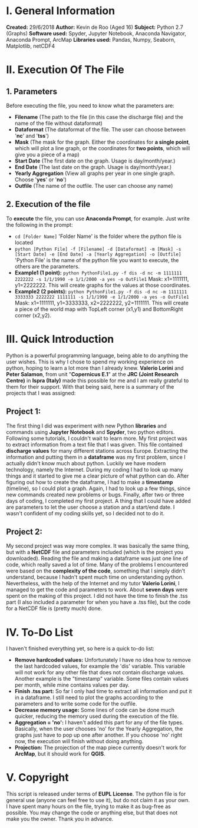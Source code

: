 # I. General Information

**Created:** 29/6/2018
**Author:** Kevin de Roo (Aged 16)
**Subject:** Python 2.7 (Graphs)
**Software used:** Spyder, Jupyter Notebook, Anaconda Navigator, Anaconda Prompt, ArcMap
**Libraries used:** Pandas, Numpy, Seaborn, Matplotlib, netCDF4

# II. Execution Of The File

## 1. **Parameters**
Before executing the file, you need to know what the parameters are:

- **Filename** (The path to the file (in this case the discharge file) and the name of the file without dataformat) 
- **Dataformat** (The dataformat of the file. The user can choose between '**nc**' and '**tss**')
- **Mask** (The mask for the graph. Either the coordinates for **a single point**, which will plot a line graph, or the coordinates for **two points**, which will give you a piece of a map)
- **Start Date** (The first date on the graph. Usage is day/month/year.)
- **End Date** (The last date on the graph. Usage is day/month/year.)
- **Yearly Aggregation** (View all graphs per year in one single graph. Choose '**yes**' or '**no**')
- **Outfile** (The name of the outfile. The user can choose any name)

## 2. **Execution of the file**
To **execute** the file, you can use **Anaconda Prompt**, for example. Just write the following in the prompt:

- `cd [Folder Name]` 'Folder Name' is the folder where the python file is located
- `python [Python File] -f [Filename] -d [Dataformat] -m [Mask] -s [Start Date] -e [End Date] -a [Yearly Aggregation] -o [Outfile]` 'Python File' is the name of the python file you want to execute, the others are the parameters.
- **Example1 (1 point):**
`python PythonFile1.py -f dis -d nc -m 1111111 2222222 -s 1/1/1990 -e 1/1/2000 -a yes -o OutFile1` Mask: x1=1111111, y1=2222222. This will create graphs for the values at those coordinates.
- **Example2 (2 points):**
`python PythonFile1.py -f dis -d nc -m 1111111 3333333 2222222 1111111 -s 1/1/1990 -e 1/1/2000 -a yes -o OutFile1` Mask: x1=1111111, y1=3333333, x2=2222222, y2=1111111. This will create a piece of the world map with TopLeft corner (x1,y1) and BottomRight corner (x2,y2).

# III. Quick Introduction

Python is a powerful programming language, being able to do anything the user wishes. This is why I chose to spend my working experience on python, hoping to learn a lot more than I already knew. **Valerio Lorini** and **Peter Salamon**, from unit "**Copernicus E.1**" at the **JRC (Joint Research Centre)** in **Ispra (Italy)** made this possible for me and I am really grateful to them for their support. With that being said, here is a summary of the projects that I was assigned:

## **Project 1:**
The first thing I did was experiment with new Python **libraries** and commands using **Jupyter Notebook** and **Spyder**, two python editors. Following some tutorials, I couldn't wait to learn more. My first project was to extract information from a text file that I was given. This file contained **discharge values** for many different stations across Europe. Extracting the information and putting them in a **dataframe** was my first problem, since I actually didn't know much about python. Luckily we have modern technology, namely the Internet. During my coding I had to look up many things and it started to give me a clear picture of what python can do. After figuring out how to create the dataframe, I had to make a **timestamp** (timeline), so I could plot a graph. Again, I had to look up a few things, since new commands created new problems or bugs. Finally, after two or three days of coding, I completed my first project. A thing that I could have added are parameters to let the user choose a station and a start/end date. I wasn't confident of my coding skills yet, so I decided not to do it.

## **Project 2:**
My second project was way more complex. It was basically the same thing, but with a **NetCDF** file and parameters included (which is the project you downloaded). Reading the file and making a dataframe was just one line of code, which really saved a lot of time. Many of the problems I encountered were based on the **complexity of the code**, something that I simply didn't understand, because I hadn't spent much time on understanding python. Nevertheless, with the help of the Internet and my tutor **Valerio Lorini**, I managed to get the code and parameters to work. About **seven days** were spent on the making of this project. I did not have the time to finish the .tss part (I also included a parameter for when you have a .tss file), but the code for a NetCDF file is (pretty much) done.

# IV. To-Do List
I haven't finished everything yet, so here is a quick to-do list:

- **Remove hardcoded values:** Unfortunately I have no idea how to remove the last hardcoded values, for example the 'dis' variable. This variable will not work for any other file that does not contain discharge values. Another example is the "timestamp" variable. Some files contain values per month, while mine contains values per day.
- **Finish .tss part:** So far I only had time to extract all information and put it in a dataframe. I still need to plot the graphs according to the parameters and to write some code for the outfile.
- **Decrease memory usage:** Some lines of code can be done much quicker, reducing the memory used during the execution of the file.
- **Aggregation = 'no':** I haven't added this part for any of the file types. Basically, when the user chooses 'no' for the Yearly Aggregation, the graphs just have to pop up one after another. If you choose 'no' right now, the execution will finish without doing anything.
- **Projection:** The projection of the map piece currently doesn't work for **ArcMap**, but it should work for **QGIS**.

# V. Copyright

This script is released under terms of **EUPL License**. The python file is for general use (anyone can feel free to use it), but do not claim it as your own. I have spent many hours on the file, trying to make it as bug-free as possible. You may change the code or anything else, but that does not make you the owner. Thank you in advance.






